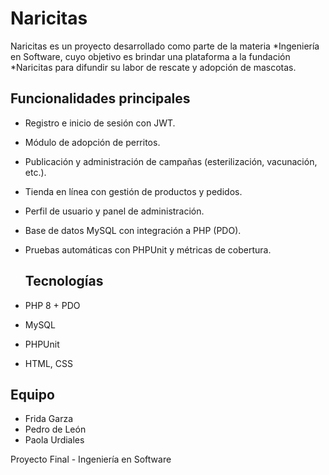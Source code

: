 # Naricitas

Naricitas es un proyecto desarrollado como parte de la materia *Ingeniería en Software, cuyo objetivo es brindar una plataforma a la fundación *Naricitas para difundir su labor de rescate y adopción de mascotas.
 
## Funcionalidades principales
- Registro e inicio de sesión con JWT.  
- Módulo de adopción de perritos.  
- Publicación y administración de campañas (esterilización, vacunación, etc.).  
- Tienda en línea con gestión de productos y pedidos.  
- Perfil de usuario y panel de administración.  
- Base de datos MySQL con integración a PHP (PDO).  
- Pruebas automáticas con PHPUnit y métricas de cobertura.

  ##  Tecnologías
- PHP 8 + PDO  
- MySQL  
- PHPUnit  
- HTML, CSS  

##  Equipo
- Frida Garza  
- Pedro de León  
- Paola Urdiales  

Proyecto Final - Ingeniería en Software 
